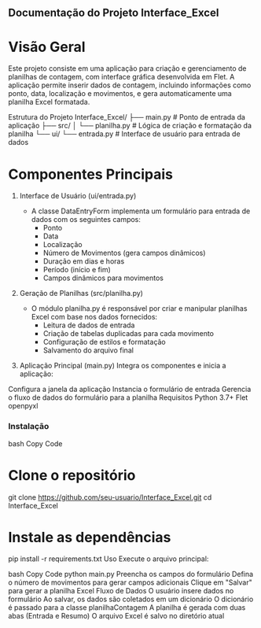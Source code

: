 ## Documentação do Projeto Interface_Excel
# Visão Geral
Este projeto consiste em uma aplicação para criação e gerenciamento de planilhas de contagem, com interface gráfica desenvolvida em Flet. A aplicação permite inserir dados de contagem, incluindo informações como ponto, data, localização e movimentos, e gera automaticamente uma planilha Excel formatada.

Estrutura do Projeto
Interface_Excel/
├── main.py            # Ponto de entrada da aplicação
├── src/
│   └── planilha.py    # Lógica de criação e formatação da planilha
└── ui/
    └── entrada.py     # Interface de usuário para entrada de dados
# Componentes Principais
1. Interface de Usuário (ui/entrada.py)
   - A classe DataEntryForm implementa um formulário para entrada de dados com os seguintes campos:
     - Ponto
     - Data
     - Localização
     - Número de Movimentos (gera campos dinâmicos)
     - Duração em dias e horas
     - Período (início e fim)
     - Campos dinâmicos para movimentos

2. Geração de Planilhas (src/planilha.py)
   - O módulo planilha.py é responsável por criar e manipular planilhas Excel com base nos dados fornecidos:
     - Leitura de dados de entrada
     - Criação de tabelas duplicadas para cada movimento
     - Configuração de estilos e formatação
     - Salvamento do arquivo final

3. Aplicação Principal (main.py)
Integra os componentes e inicia a aplicação:

Configura a janela da aplicação
Instancia o formulário de entrada
Gerencia o fluxo de dados do formulário para a planilha
Requisitos
Python 3.7+
Flet
openpyxl
### Instalação

bash
Copy Code
# Clone o repositório
git clone https://github.com/seu-usuario/Interface_Excel.git
cd Interface_Excel

# Instale as dependências
pip install -r requirements.txt
Uso
Execute o arquivo principal:

bash
Copy Code
python main.py
Preencha os campos do formulário
Defina o número de movimentos para gerar campos adicionais
Clique em "Salvar" para gerar a planilha Excel
Fluxo de Dados
O usuário insere dados no formulário
Ao salvar, os dados são coletados em um dicionário
O dicionário é passado para a classe planilhaContagem
A planilha é gerada com duas abas (Entrada e Resumo)
O arquivo Excel é salvo no diretório atual